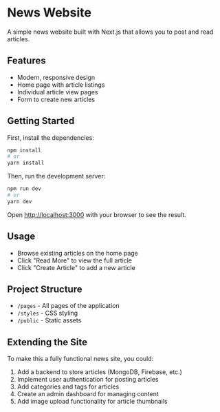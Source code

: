# News Website

A simple news website built with Next.js that allows you to post and read articles.

## Features

- Modern, responsive design
- Home page with article listings
- Individual article view pages
- Form to create new articles

## Getting Started

First, install the dependencies:

```bash
npm install
# or
yarn install
```

Then, run the development server:

```bash
npm run dev
# or
yarn dev
```

Open [http://localhost:3000](http://localhost:3000) with your browser to see the result.

## Usage

- Browse existing articles on the home page
- Click "Read More" to view the full article
- Click "Create Article" to add a new article

## Project Structure

- `/pages` - All pages of the application
- `/styles` - CSS styling
- `/public` - Static assets

## Extending the Site

To make this a fully functional news site, you could:

1. Add a backend to store articles (MongoDB, Firebase, etc.)
2. Implement user authentication for posting articles
3. Add categories and tags for articles
4. Create an admin dashboard for managing content
5. Add image upload functionality for article thumbnails 